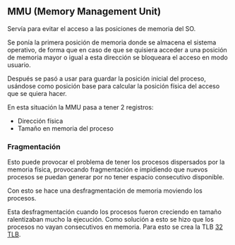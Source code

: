 ## MMU (Memory Management Unit)

Servía para evitar el acceso a las posiciones de memoria del SO.

Se ponía la primera posición de memoria donde se almacena el sistema operativo, de forma que en caso de que se quisiera acceder a una posición de memoria mayor o igual a esta dirección se bloqueara el acceso en modo usuario.

Después se pasó a usar para guardar la posición inicial del proceso, usándose como posición base para calcular la posición física del acceso que se quiera hacer.

En esta situación la MMU pasa a tener 2 registros:

- Dirección física
- Tamaño en memoria del proceso

### Fragmentación

Esto puede provocar el problema de tener los procesos dispersados por la memoria física, provocando fragmentación e impidiendo que nuevos procesos se puedan generar por no tener espacio consecutivo disponible.

Con esto se hace una desfragmentación de memoria moviendo los procesos.

Esta desfragmentación cuando los procesos fueron creciendo en tamaño ralentizaban mucho la ejecución. Como solución a esto se hizo que los procesos no vayan consecutivos en memoria. Para esto se crea la TLB [32 TLB](32%20TLB.md).